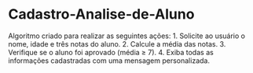 # Cadastro-Analise-de-Aluno
Algoritmo criado para realizar as seguintes ações: 1. Solicite ao usuário o nome, idade e três notas do aluno. 2. Calcule a média das notas. 3. Verifique se o aluno foi aprovado (média ≥ 7). 4. Exiba todas as informações cadastradas com uma mensagem personalizada. 
